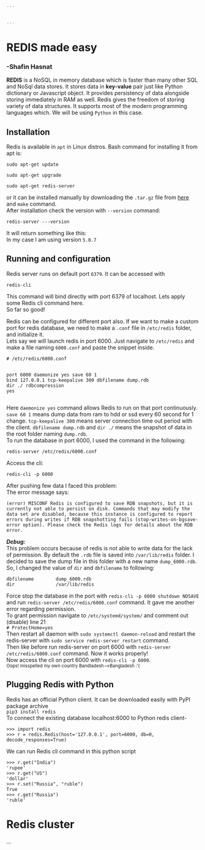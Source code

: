 ```yaml
---


---
```


<h1 id="redis-made-easy">REDIS made easy</h1>
<h3>-Shafin Hasnat</h3> 
<p><img src="https://i.ibb.co/T2n60wq/redis-logo.png" alt=""><br>
<strong>REDIS</strong> is a NoSQL in memory database which is faster than many other SQL and NoSql data stores. It stores data in <strong>key-value</strong> pair just like Python dictionary or Javascript object. It provides persistency of data alongside storing immediately in RAM as well. Redis gives the freedom of storing variety of data structures. It supports most of the modern programming languages which. We will be using <code>Python</code> in this case.</p>
<h2 id="installation">Installation</h2>
<p>Redis is available in <code>apt</code>  in Linux distros. Bash command for installing it from apt is:</p>
<pre class=" language-bash"><code class="prism  language-bash"><span class="token function">sudo</span> <span class="token function">apt-get</span> update
</code></pre>
<pre class=" language-bash"><code class="prism  language-bash"><span class="token function">sudo</span> <span class="token function">apt-get</span> upgrade
</code></pre>
<pre class=" language-bash"><code class="prism  language-bash"><span class="token function">sudo</span> <span class="token function">apt-get</span> redis-server
</code></pre>
<p>or it can be installed manually by downloading the <code>.tar.gz</code> file from <a href="http://download.redis.io/releases/">here</a> and <code>make</code> command.<br>
After installation check the version with <code>--version</code> command:</p>
<pre class=" language-bash"><code class="prism  language-bash">redis-server ---version
</code></pre>
<p>It will return something like this:<br>
<img src="https://i.ibb.co/R04kqWH/001-ver.png" alt=""><br>
In  my case I am using version <code>5.0.7</code></p>
<h2 id="running-and-configuration">Running and configuration</h2>
<p>Redis server runs on default port <code>6379</code>. It can be accessed with</p>
<pre class=" language-bash"><code class="prism  language-bash">redis-cli
</code></pre>
<p>This command will bind directly with port 6379 of localhost. Lets apply some Redis cli command here.<br>
<img src="https://i.ibb.co/gRs1Dmq/003-def-port-play.png" alt=""><br>
So far so good!</p>
<p>Redis can be configured for different port also. If we want to make a custom port for redis database, we need to make a <code>.conf</code> file in <code>/etc/redis</code> folder, and initialize it.<br>
Lets say we will launch redis in port 6000. Just navigate to <code>/etc/redis</code> and make a file naming <code>6000.conf</code> and paste the snippet inside.</p>
<pre class=" language-bash"><code class="prism  language-bash"><span class="token comment"># /etc/redis/6000.conf</span>

port              6000
daemonize         <span class="token function">yes</span>
save              60 1
bind              127.0.0.1
tcp-keepalive     300
dbfilename        dump.rdb
<span class="token function">dir</span>               ./
rdbcompression    <span class="token function">yes</span>
</code></pre>
<p>Here <code>daemonize yes</code> command allows Redis to run on that port continuously. <code>save 60 1</code> means dump data from ram to hdd or ssd every 60 second for 1 change. <code>tcp-keepalive 300</code> means server connection time out period with the client. <code>dbfilename dump.rdb</code> and <code>dir ./</code> means the snapshot of data in the root folder naming <code>dump.rdb</code>.<br>
To run the database in port 6000, I used the command in the following:</p>
<pre class=" language-bash"><code class="prism  language-bash">redis-server /etc/redis/6000.conf
</code></pre>
<p>Access the cli:</p>
<pre class=" language-bash"><code class="prism  language-bash">redis-cli -p 6000
</code></pre>
<p>After pushing few data I faced this problem:<br>
<img src="https://i.ibb.co/d2JYy38/002-rdb-error.png" alt=""><br>
The error message says:</p>
<pre><code>(error) MISCONF Redis is configured to save RDB snapshots, but it is currently not able to persist on disk. Commands that may modify the data set are disabled, because this instance is configured to report errors during writes if RDB snapshotting fails (stop-writes-on-bgsave-error option). Please check the Redis logs for details about the RDB error.
</code></pre>
<p><em><strong>Debug:</strong></em><br>
This problem occurs because of redis is not able to write data for the lack of permission. By default the <code>.rdb</code> file is saved into <code>/var/lib/redis</code> folder. I decided to save the dump file in this folder with a new name <code>dump_6000.rdb</code>. So, I changed the value of <code>dir</code> and <code>dbfilename</code> to following:</p>
<pre><code>dbfilename        dump_6000.rdb
dir               /var/lib/redis
</code></pre>
<p>Force stop the database in the port with <code>redis-cli -p 6000 shutdown NOSAVE</code> and run <code>redis-server /etc/redis/6000.conf</code> command. It gave me another error regarding permission.<br>
<img src="https://i.ibb.co/Y8jGBHH/004-permission-error.png" alt=""><br>
To grant permission navigate to <code>/etc/systemd/system/</code> and comment out (disable) line 21<br>
<code># ProtectHome=yes</code><br>
Then restart all daemon with <code>sudo systemctl daemon-reload</code> and restart the redis-server with <code>sudo service redis-server restart</code> command.<br>
Then like before run redis-server on port 6000 with <code>redis-server /etc/redis/6000.conf</code> command. Now it works properly!<br>
Now access the cli on port 6000 with <code>redis-cli -p 6000</code>.<br>
<img src="https://i.ibb.co/q5MXcT4/005-debug-6000.png" alt=""><br>
<sup>Oops! misspelled my own country Bandladesh–&gt;Bangladesh :’(</sup></p>
<h2 id="plugging-redis-with-python">Plugging Redis with Python</h2>
<p>Redis has an official Python client. It can be downloaded easily with PyPI package archive<br>
<code>pip3 install redis</code><br>
To connect the existing database localhost:6000 to Python redis client-</p>
<pre class=" language-python"><code class="prism  language-python"><span class="token operator">&gt;&gt;</span><span class="token operator">&gt;</span> <span class="token keyword">import</span> redis
<span class="token operator">&gt;&gt;</span><span class="token operator">&gt;</span> r <span class="token operator">=</span> redis<span class="token punctuation">.</span>Redis<span class="token punctuation">(</span>host<span class="token operator">=</span><span class="token string">'127.0.0.1'</span><span class="token punctuation">,</span> port<span class="token operator">=</span><span class="token number">6000</span><span class="token punctuation">,</span> db<span class="token operator">=</span><span class="token number">0</span><span class="token punctuation">,</span> decode_responses<span class="token operator">=</span><span class="token boolean">True</span><span class="token punctuation">)</span>
</code></pre>
<p>We can run Redis cli command in this python script</p>
<pre class=" language-javascript"><code class="prism  language-javascript"><span class="token operator">&gt;&gt;&gt;</span> r<span class="token punctuation">.</span><span class="token keyword">get</span><span class="token punctuation">(</span><span class="token string">"India"</span><span class="token punctuation">)</span>
<span class="token string">'rupee'</span>
<span class="token operator">&gt;&gt;&gt;</span> r<span class="token punctuation">.</span><span class="token keyword">get</span><span class="token punctuation">(</span><span class="token string">"US"</span><span class="token punctuation">)</span>
<span class="token string">'dollar'</span>
<span class="token operator">&gt;&gt;&gt;</span> r<span class="token punctuation">.</span><span class="token keyword">set</span><span class="token punctuation">(</span><span class="token string">"Russia"</span><span class="token punctuation">,</span> <span class="token string">"ruble"</span><span class="token punctuation">)</span>
True
<span class="token operator">&gt;&gt;&gt;</span> r<span class="token punctuation">.</span><span class="token keyword">get</span><span class="token punctuation">(</span><span class="token string">"Russia"</span><span class="token punctuation">)</span>
<span class="token string">'ruble'</span>
</code></pre>
<h1 id="redis-cluster">Redis cluster</h1>
<p>…</p>


